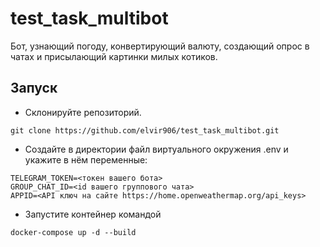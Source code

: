 # test_task_multibot
Бот, узнающий погоду, конвертирующий валюту, создающий опрос в чатах и присылающий картинки милых котиков.

## Запуск
- Склонируйте репозиторий.
```
git clone https://github.com/elvir906/test_task_multibot.git
```

- Создайте в директории файл виртуального окружения .env и укажите в нём переменные:
```
TELEGRAM_TOKEN=<токен вашего бота>
GROUP_CHAT_ID=<id вашего группового чата>
APPID=<API ключ на сайте https://home.openweathermap.org/api_keys>
```

- Запустите контейнер командой 
```
docker-compose up -d --build
```


